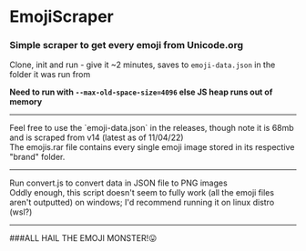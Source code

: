 # EmojiScraper
### Simple scraper to get every emoji from Unicode.org

Clone, init and run - give it ~2 minutes, saves to `emoji-data.json` in the folder it was run from

**Need to run with `--max-old-space-size=4096` else JS heap runs out of memory** 
<hr>
Feel free to use the `emoji-data.json` in the releases, though note it is 68mb and is scraped from v14 (latest as of 11/04/22)
<br>
The emojis.rar file contains every single emoji image stored in its respective "brand" folder.
<hr>
Run convert.js to convert data in JSON file to PNG images
<br>
Oddly enough, this script doesn't seem to fully work (all the emoji files aren't outputted) on windows; I'd recommend running it on linux distro (wsl?)
<hr>
###ALL HAIL THE EMOJI MONSTER!😛
